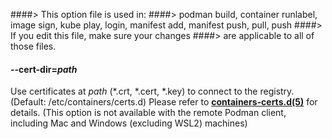 ####> This option file is used in:
####>   podman build, container runlabel, image sign, kube play, login, manifest add, manifest push, pull, push
####> If you edit this file, make sure your changes
####> are applicable to all of those files.
#### **--cert-dir**=*path*

Use certificates at *path* (\*.crt, \*.cert, \*.key) to connect to the registry. (Default: /etc/containers/certs.d)
Please refer to **[containers-certs.d(5)](https://github.com/containers/image/blob/main/docs/containers-certs.d.5.md)** for details.
(This option is not available with the remote Podman client, including Mac and Windows (excluding WSL2) machines)
